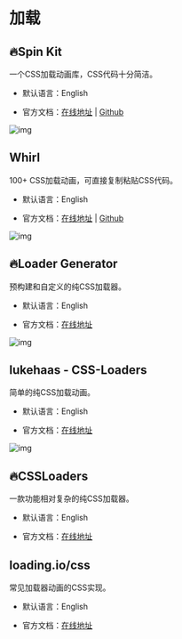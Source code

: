 # 加载

## 🔥Spin Kit

一个CSS加载动画库，CSS代码十分简洁。

- 默认语言：English

- 官方文档：[在线地址](https://tobiasahlin.com/spinkit/) | [Github](https://github.com/tobiasahlin/SpinKit)

![img](/images/css/load/10001.gif)



## Whirl

100+ CSS加载动画，可直接复制粘贴CSS代码。

- 默认语言：English

- 官方文档：[在线地址](https://whirl.netlify.app/) | [Github](https://github.com/jh3y/whirl)

![img](/images/css/load/10002.gif)



## 🔥Loader Generator

预构建和自定义的纯CSS加载器。

- 默认语言：English

- 官方文档：[在线地址](https://www.cssportal.com/css-loader-generator/)

![img](/images/css/load/10003.gif)



## lukehaas - CSS-Loaders

简单的纯CSS加载动画。

- 默认语言：English

- 官方文档：[在线地址](https://projects.lukehaas.me/css-loaders/)

![img](/images/css/load/10004.gif)



## 🔥CSSLoaders

一款功能相对复杂的纯CSS加载器。

- 默认语言：English

- 官方文档：[在线地址](https://cssloaders.github.io/)



## loading.io/css

常见加载器动画的CSS实现。

- 默认语言：English

- 官方文档：[在线地址](https://loading.io/css/)



